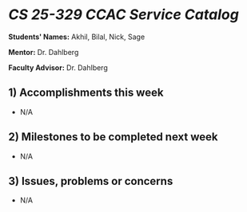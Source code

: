 # *CS 25-329 CCAC Service Catalog*

**Students' Names:** Akhil, Bilal, Nick, Sage

**Mentor:** Dr. Dahlberg

**Faculty Advisor:** Dr. Dahlberg

## 1) Accomplishments this week ##
   - N/A

## 2) Milestones to be completed next week ##
   - N/A

## 3) Issues, problems or concerns ##
   - N/A
